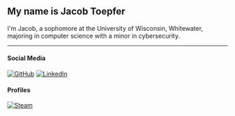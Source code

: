 
## My name is Jacob Toepfer
I'm Jacob, a sophomore at the University of Wisconsin, Whitewater, majoring in computer science with a minor in cybersecurity.
***



#### Social Media 

[![GitHub](https://img.shields.io/badge/GitHub-%23121011.svg?logo=github&logoColor=white)](https://github.com/JacobT2006)
[![LinkedIn](https://custom-icon-badges.demolab.com/badge/LinkedIn-0A66C2?logo=linkedin-white&logoColor=fff)](https://www.linkedin.com/in/jacob-toepfer-27b952247)

#### Profiles

[![Steam](https://img.shields.io/badge/Steam-%23000000.svg?logo=steam&logoColor=white)](https://steamcommunity.com/profiles/76561199610946959)
